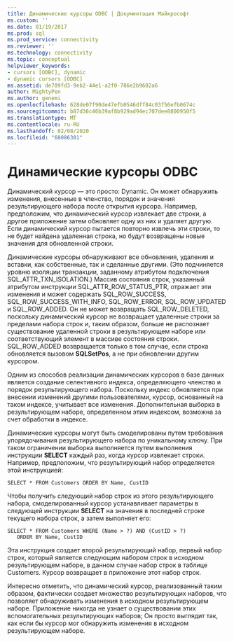 ```yaml
---
title: Динамические курсоры ODBC | Документация Майкрософт
ms.custom: ''
ms.date: 01/19/2017
ms.prod: sql
ms.prod_service: connectivity
ms.reviewer: ''
ms.technology: connectivity
ms.topic: conceptual
helpviewer_keywords:
- cursors [ODBC], dynamic
- dynamic cursors [ODBC]
ms.assetid: de709fd3-9eb2-44e1-a2f0-786e2b9602a6
author: MightyPen
ms.author: genemi
ms.openlocfilehash: 628de07f90de47efb0546dff84c03f56efb0674c
ms.sourcegitcommit: b87d36c46b39af8b929ad94ec707dee8800950f5
ms.translationtype: MT
ms.contentlocale: ru-RU
ms.lasthandoff: 02/08/2020
ms.locfileid: "68086301"
---
```

# <a name="odbc-dynamic-cursors"></a>Динамические курсоры ODBC
Динамический курсор — это просто: Dynamic. Он может обнаружить изменения, внесенные в членство, порядок и значения результирующего набора после открытия курсора. Например, предположим, что динамический курсор извлекает две строки, а другое приложение затем обновляет одну из них и удаляет другую. Если динамический курсор пытается повторно извлечь эти строки, то не будет найдена удаленная строка, но будут возвращены новые значения для обновленной строки.  
  
 Динамические курсоры обнаруживают все обновления, удаления и вставки, как собственные, так и сделанные другими. (Это подчиняется уровню изоляции транзакции, заданному атрибутом подключения SQL_ATTR_TXN_ISOLATION.) Массив состояния строк, указанный атрибутом инструкции SQL_ATTR_ROW_STATUS_PTR, отражает эти изменения и может содержать SQL_ROW_SUCCESS, SQL_ROW_SUCCESS_WITH_INFO, SQL_ROW_ERROR, SQL_ROW_UPDATED и SQL_ROW_ADDED. Он не может возвращать SQL_ROW_DELETED, поскольку динамический курсор не возвращает удаленные строки за пределами набора строк и, таким образом, больше не распознает существование удаленной строки в результирующем наборе или соответствующий элемент в массиве состояния строки. SQL_ROW_ADDED возвращается только в том случае, если строка обновляется вызовом **SQLSetPos**, а не при обновлении другим курсором.  
  
 Одним из способов реализации динамических курсоров в базе данных является создание селективного индекса, определяющего членство и порядок результирующего набора. Поскольку индекс обновляется при внесении изменений другими пользователями, курсор, основанный на таком индексе, учитывает все изменения. Дополнительная выборка в результирующем наборе, определенном этим индексом, возможна за счет обработки в индексе.  
  
 Динамические курсоры могут быть смоделированы путем требования упорядочивания результирующего набора по уникальному ключу. При таком ограничении выборка выполняется путем выполнения инструкции **SELECT** каждый раз, когда курсор извлекает строки. Например, предположим, что результирующий набор определяется этой инструкцией:  
  
```  
SELECT * FROM Customers ORDER BY Name, CustID  
```  
  
 Чтобы получить следующий набор строк из этого результирующего набора, смоделированный курсор устанавливает параметры в следующей инструкции **SELECT** на значения в последней строке текущего набора строк, а затем выполняет его:  
  
```  
SELECT * FROM Customers WHERE (Name > ?) AND (CustID > ?)  
   ORDER BY Name, CustID  
```  
  
 Эта инструкция создает второй результирующий набор, первый набор строк, который является следующим набором строк в исходном результирующем наборе, в данном случае набор строк в таблице Customers. Курсор возвращает в приложение этот набор строк.  
  
 Интересно отметить, что динамический курсор, реализованный таким образом, фактически создает множество результирующих наборов, что позволяет обнаруживать изменения в исходном результирующем наборе. Приложение никогда не узнает о существовании этих вспомогательных результирующих наборов; Он просто выглядит так, как если бы курсор мог обнаружить изменения в исходном результирующем наборе.
